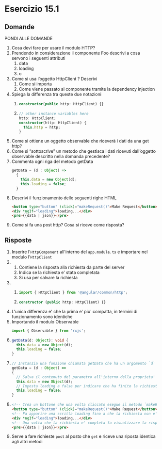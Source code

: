 # Esercizio 15.1

## Domande

PONDI ALLE DOMANDE
1. Cosa devi fare per usare il modulo HTTP?
2. Prendendo in considerazione il componente Foo descrivi a cosa servono i seguenti attributi
    1. data
    2. loading
    3. o
3. Come si usa l’oggetto HttpClient ? Descrivi
    1. Come si importa
    2. Come viene passato al componente tramite la dependency injection
4. Spiega la differenza tra queste due notazioni
    1.  ```ts
        constructor(public http: HttpClient) {}
        ```
    2.  ```ts
        // other instance variables here
        http: HttpClient;
        constructor(http: HttpClient) {
          this.http = http;
        }
        ```
5. Come si ottiene un oggetto observable che riceverà i dati da una get http?
6. Come si “sottoscrive” un metodo che gestisca i dati ricevuti dall’oggetto observable descritto nella domanda precedente?
7. Commenta ogni riga del metodo getData
    ```ts
    getData = (d : Object) =>
      {
        this.data = new Object(d);
        this.loading = false;
      }
    ```
8. Descrivi il funzionamento delle seguenti righe HTML
    ```html
    <button type="button" (click)="makeRequest()">Make Request</button>
    <div *ngIf="loading">loading...</div>
    <pre>{{data | json}}</pre>
    ```
9. Come si fa una post http? Cosa si riceve come risposta?

## Risposte
1. Inserire l'`HttpComponent` all'interno del `app.module.ts` e importare nel modulo l'`HttpClient`
2.  1. Contiene la risposta alla richiesta da parte del server
    2. Indica se la richiesta e' stata completata
    3. Si usa per salvare la richiesta
3.  1.  ```ts
        import { HttpClient } from '@angular/common/http';
        ```
    2.  ```ts
        constructor (public http: HttpClient) {}
        ```
4. L'unica differenza e' che la prima e' piu' compatta, in termini di funzionamento sono identiche
5. Importando il modulo Observable
    ```ts
    import { Observable } from 'rxjs';
    ```
6.  ```ts
    getData(d: Object): void {
      this.data = new Object(d);
      this.loading = false;
    }
    ```
7.  ```ts
    // Instanzia una funzione chiamata getData che ha un argomento `d` di tipo object
    getData = (d : Object) =>
    {
      // Salva il contenuto del parametro all'interno della proprieta' data della classe
      this.data = new Object(d);
      // Imposta loading a false per indicare che ha finito la richiesta
      this.loading = false;
    }
    ```
8.  ```html
    <!-- Crea un bottone che una volta cliccato esegue il metodo `makeRequest` -->
    <button type="button" (click)="makeRequest()">Make Request</button>
    <!-- Fa apparire una scritta loading fino a che la richiesta non e' completa -->
    <div *ngIf="loading">loading...</div>
    <!-- Una volta che la richiesta e' completa fa visualizzare la risposta -->
    <pre>{{data | json}}</pre>
    ```
9. Serve a fare richieste `post` al posto che `get` e riceve una riposta identica agli altri metodi 